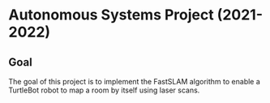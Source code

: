 # Autonomous Systems Project (2021-2022)

## Goal
The goal of this project is to implement the FastSLAM algorithm to enable a TurtleBot robot to map a room by itself using laser scans.